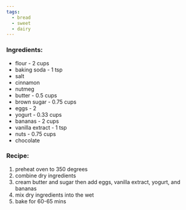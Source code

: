 ```yaml
---
tags:
  - bread
  - sweet
  - dairy
---
```

### Ingredients:
- flour - 2 cups
- baking soda - 1 tsp
- salt
- cinnamon
- nutmeg
- butter - 0.5 cups
- brown sugar - 0.75 cups
- eggs - 2
- yogurt - 0.33 cups
- bananas - 2 cups
- vanilla extract - 1 tsp
- nuts - 0.75 cups
- chocolate

### Recipe:
1. preheat oven to 350 degrees
2. combine dry ingredients
3. cream butter and sugar then add eggs, vanilla extract, yogurt, and bananas
4. mix dry ingredients into the wet
5. bake for 60-65 mins